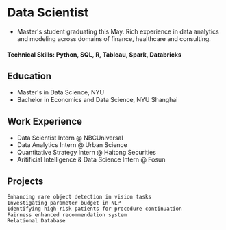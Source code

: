 # Data Scientist
- Master's student graduating this May. Rich experience in data analytics and modeling across domains of finance, healthcare and consulting. 
#### Technical Skills: Python, SQL, R, Tableau, Spark, Databricks

## Education
- Master's in Data Science, NYU
- Bachelor in Economics and Data Science, NYU Shanghai

## Work Experience
- Data Scientist Intern @ NBCUniversal
- Data Analytics Intern @ Urban Science
- Quantitative Strategy Intern @ Haitong Securities
- Aritificial Intelligence & Data Science Intern @ Fosun


## Projects
    Enhancing rare object detection in vision tasks
    Investigating parameter budget in NLP
    Identifying high-risk patients for procedure continuation
    Fairness enhanced recommendation system
    Relational Database
